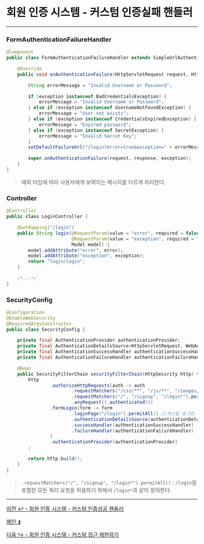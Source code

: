 # 회원 인증 시스템 - 커스텀 인증실패 핸들러

---

### FormAuthenticationFailureHandler

```java
@Component
public class FormAuthenticationFailureHandler extends SimpleUrlAuthenticationFailureHandler {

    @Override
    public void onAuthenticationFailure(HttpServletRequest request, HttpServletResponse response, AuthenticationException exception) throws IOException, ServletException {

        String errorMessage = "Invalid Username or Password";

        if (exception instanceof BadCredentialsException) {
            errorMessage = "Invalid Username or Password";
        } else if (exception instanceof UsernameNotFoundException) {
            errorMessage = "User not exists";
        } else if (exception instanceof CredentialsExpiredException) {
            errorMessage = "Expired password";
        } else if (exception instanceof SecretException) {
            errorMessage = "Invalid Secret Key";
        }
        setDefaultFailureUrl("/login?error=true&exception=" + errorMessage);

        super.onAuthenticationFailure(request, response, exception);
    }
}
```
> 예외 타입에 따라 사용자에게 보여지는 메시지를 다르게 처리한다.

### Controller

```java
@Controller
public class LoginController {

    @GetMapping("/login")
    public String login(@RequestParam(value = "error", required = false) String error,
                        @RequestParam(value = "exception", required = false) String exception,
                        Model model) {
        model.addAttribute("error", error);
        model.addAttribute("exception", exception);
        return "login/login";
    }
    
    /*...*/
}
```

### SecurityConfig

```java
@Configuration
@EnableWebSecurity
@RequiredArgsConstructor
public class SecurityConfig {

    private final AuthenticationProvider authenticationProvider;
    private final AuthenticationDetailsSource<HttpServletRequest, WebAuthenticationDetails> authenticationDetailsSource;
    private final AuthenticationSuccessHandler authenticationSuccessHandler;
    private final AuthenticationFailureHandler authenticationFailureHandler;

    @Bean
    public SecurityFilterChain securityFilterChain(HttpSecurity http) throws Exception {
        http
                .authorizeHttpRequests(auth -> auth
                        .requestMatchers("/css/**", "/js/**", "/images/**", "/webjars/**", "/favicon.*", "/*/icon-*").permitAll() //정적 자원 관리
                        .requestMatchers("/", "/signup", "/login*").permitAll()
                        .anyRequest().authenticated())
                .formLogin(form -> form
                        .loginPage("/login").permitAll() //커스텀 로그인 페이지
                        .authenticationDetailsSource(authenticationDetailsSource)
                        .successHandler(authenticationSuccessHandler)
                        .failureHandler(authenticationFailureHandler)
                )
                .authenticationProvider(authenticationProvider)
        ;

        return http.build();
    }
}
```
> `.requestMatchers("/", "/signup", "/login*").permitAll()` : `/login`을 포함한 모든 쿼리 요청을 허용하기 위해서 `/login*`과 같이 정의한다.

---

[이전 ↩️ - 회원 인증 시스템 - 커스텀 인증성공 핸들러](https://github.com/genesis12345678/TIL/blob/main/Spring/security/Projects/%ED%9A%8C%EC%9B%90_%EC%9D%B8%EC%A6%9D_%EC%8B%9C%EC%8A%A4%ED%85%9C/%EC%9D%B8%EC%A6%9D%EC%84%B1%EA%B3%B5%ED%95%B8%EB%93%A4%EB%9F%AC/Main.md)

[메인 ⏫](https://github.com/genesis12345678/TIL/blob/main/Spring/security/main.md)

[다음 ↪️ - 회원 인증 시스템 - 커스텀 접근 제한하기](https://github.com/genesis12345678/TIL/blob/main/Spring/security/Projects/%ED%9A%8C%EC%9B%90_%EC%9D%B8%EC%A6%9D_%EC%8B%9C%EC%8A%A4%ED%85%9C/%EC%A0%91%EA%B7%BC%EC%A0%9C%ED%95%9C/Main.md)
